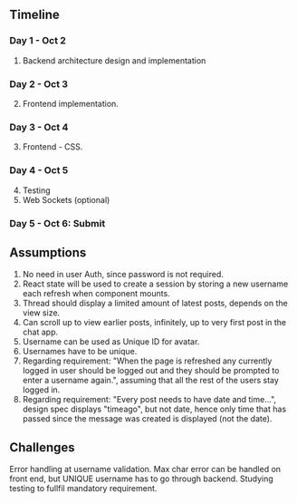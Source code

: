 ## Timeline

### Day 1 - Oct 2
1. Backend architecture design and implementation

### Day 2 - Oct 3
2. Frontend implementation.

### Day 3 - Oct 4
3. Frontend - CSS.

### Day 4 - Oct 5
4. Testing
5. Web Sockets (optional)

### Day 5 - Oct 6: Submit


## Assumptions
1. No need in user Auth, since password is not required.
2. React state will be used to create a session by storing a new username each refresh when component mounts.
3. Thread should display a limited amount of latest posts, depends on the view size.
4. Can scroll up to view earlier posts, infinitely, up to very first post in the chat app.
5. Username can be used as Unique ID for avatar.
6. Usernames have to be unique.
7. Regarding requirement: "When the page is refreshed any currently logged in user should be logged out and they should be prompted to enter a username again.", assuming that all the rest of the users stay logged in. 
8. Regarding requirement: "Every post needs to have date and time...", design spec displays "timeago", but not date, hence only time that has passed since the message was created is displayed (not the date). 

## Challenges 
Error handling at username validation. Max char error can be handled on front end, but UNIQUE username has to go through backend. 
Studying testing to fullfil mandatory requirement.
